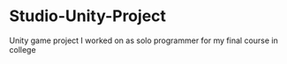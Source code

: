 # Studio-Unity-Project
Unity game project I worked on as solo programmer for my final course in college
